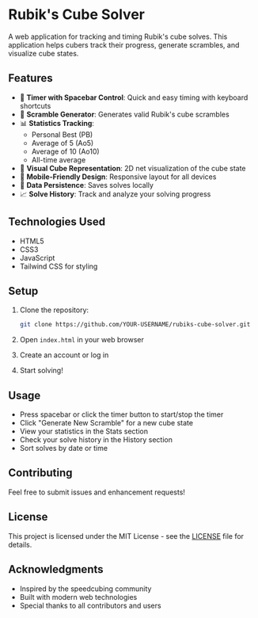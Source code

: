 # Rubik's Cube Solver

A web application for tracking and timing Rubik's cube solves. This application helps cubers track their progress, generate scrambles, and visualize cube states.

## Features

- 🎯 **Timer with Spacebar Control**: Quick and easy timing with keyboard shortcuts
- 🔄 **Scramble Generator**: Generates valid Rubik's cube scrambles
- 📊 **Statistics Tracking**:
  - Personal Best (PB)
  - Average of 5 (Ao5)
  - Average of 10 (Ao10)
  - All-time average
- 🎨 **Visual Cube Representation**: 2D net visualization of the cube state
- 📱 **Mobile-Friendly Design**: Responsive layout for all devices
- 💾 **Data Persistence**: Saves solves locally
- 📈 **Solve History**: Track and analyze your solving progress

## Technologies Used

- HTML5
- CSS3
- JavaScript
- Tailwind CSS for styling

## Setup

1. Clone the repository:
   ```bash
   git clone https://github.com/YOUR-USERNAME/rubiks-cube-solver.git
   ```

2. Open `index.html` in your web browser

3. Create an account or log in

4. Start solving!

## Usage

- Press spacebar or click the timer button to start/stop the timer
- Click "Generate New Scramble" for a new cube state
- View your statistics in the Stats section
- Check your solve history in the History section
- Sort solves by date or time

## Contributing

Feel free to submit issues and enhancement requests!

## License

This project is licensed under the MIT License - see the [LICENSE](LICENSE) file for details.

## Acknowledgments

- Inspired by the speedcubing community
- Built with modern web technologies
- Special thanks to all contributors and users 

